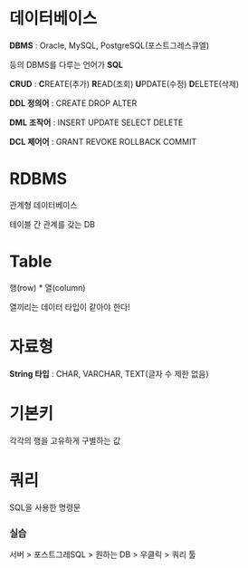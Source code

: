 # 데이터베이스

**DBMS** : Oracle, MySQL, PostgreSQL(포스트그레스큐엘)

등의 DBMS를 다루는 언어가 **SQL**

**CRUD** : **C**REATE(추가) **R**EAD(조회) **U**PDATE(수정) **D**ELETE(삭제)

**DDL 정의어** : CREATE DROP ALTER

**DML 조작어** : INSERT UPDATE SELECT DELETE

**DCL 제어어** : GRANT REVOKE ROLLBACK COMMIT

# RDBMS

관계형 데이터베이스

테이블 간 관계를 갖는 DB

# Table

행(row) * 열(column)

열끼리는 데이터 타입이 같아야 한다!

# 자료형

**String 타입** : CHAR, VARCHAR, TEXT(글자 수 제한 없음)

# 기본키

각각의 행을 고유하게 구별하는 값

# 쿼리

SQL을 사용한 명령문

### 실습

서버 > 포스트그레SQL > 원하는 DB > 우클릭 > 쿼리 툴